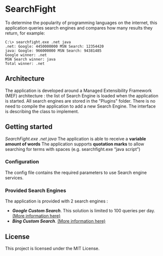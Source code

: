 # SearchFight

To determine the popularity of programming languages on the internet, this application queries search engines and compares how many results they return, for example:
 
    C:\> searchfight.exe .net java
    .net: Google: 4450000000 MSN Search: 12354420
    java: Google: 966000000 MSN Search: 94381485
    Google winner: .net
    MSN Search winner: java
    Total winner: .net

## Architecture

The application is developed around a Managed Extensibility Framework (MEF) architecture : the list of Search Engine is loaded when the application is started. All search engines are stored in the "Plugins" folder.
There is no need to compile the application to add a new Search Engine. The interface is describing the class to implement.


## Getting started

*SearchFight.exe .net java*
The application is able to receive a **variable amount of words**
The application supports **quotation marks** to allow searching for terms with spaces (e.g. searchfight.exe “java script”)

### Configuration

The config file contains the required parameters to use Search engine services. 

### Provided Search Engines

The application is provided with 2 search engines : 
 - ***Google Custom Search***. This solution is limited to 100 queries per day. [(More information here)](https://developers.google.com/custom-search/json-api/v1/overview "(More information here)")
 - ***Bing Custom Search***. [(More information here)](https://azure.microsoft.com/en-US/try/cognitive-services "(More information here)")
 
## License

This project is licensed under the MIT License.

